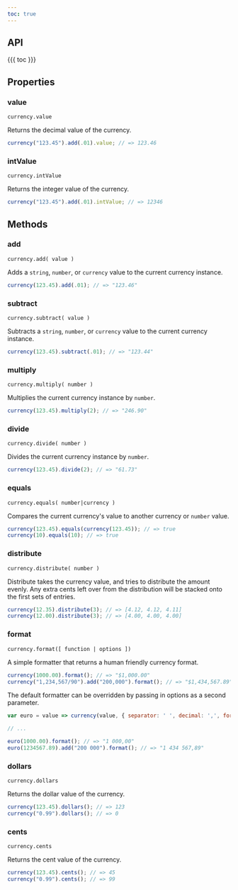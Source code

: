 ```yaml
---
toc: true
---
```


## API

{{{ toc }}}

## Properties

### value

`currency.value`

Returns the decimal value of the currency.

```js
currency("123.45").add(.01).value; // => 123.46
```

### intValue

`currency.intValue`

Returns the integer value of the currency.

```js
currency("123.45").add(.01).intValue; // => 12346
```

## Methods

### add

`currency.add( value )`

Adds a `string`, `number`, or `currency` value to the current currency instance.

```js
currency(123.45).add(.01); // => "123.46"
```

### subtract

`currency.subtract( value )`

Subtracts a `string`, `number`, or `currency` value to the current currency instance.

```js
currency(123.45).subtract(.01); // => "123.44"
```

### multiply

`currency.multiply( number )`

Multiplies the current currency instance by `number`.

```js
currency(123.45).multiply(2); // => "246.90"
```

### divide

`currency.divide( number )`

Divides the current currency instance by `number`.

```js
currency(123.45).divide(2); // => "61.73"
```

### equals

`currency.equals( number|currency )`

Compares the current currency's value to another currency or `number` value.

```js
currency(123.45).equals(currency(123.45)); // => true
currency(10).equals(10); // => true
```

### distribute

`currency.distribute( number )`

Distribute takes the currency value, and tries to distribute the amount evenly. Any extra cents left over from the distribution will be stacked onto the first sets of entries.

```js
currency(12.35).distribute(3); // => [4.12, 4.12, 4.11]
currency(12.00).distribute(3); // => [4.00, 4.00, 4.00]
```

### format

`currency.format([ function | options ])`

A simple formatter that returns a human friendly currency format.

```js
currency(1000.00).format(); // => "$1,000.00"
currency("1,234,567/90").add("200,000").format(); // => "$1,434,567.89"
```

The default formatter can be overridden by passing in options as a second parameter.

```js
var euro = value => currency(value, { separator: ' ', decimal: ',', format: ... });

// ...

euro(1000.00).format(); // => "1 000,00"
euro(1234567.89).add("200 000").format(); // => "1 434 567,89"
```

### dollars

`currency.dollars`

Returns the dollar value of the currency.

```js
currency(123.45).dollars(); // => 123
currency("0.99").dollars(); // => 0
```

### cents

`currency.cents`

Returns the cent value of the currency.

```js
currency(123.45).cents(); // => 45
currency("0.99").cents(); // => 99
```